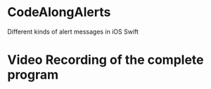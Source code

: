 # CodeAlongAlerts
Different kinds of alert messages in iOS Swift



# Video Recording of the complete program

